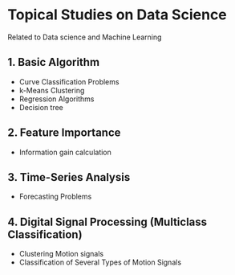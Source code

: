 # Topical Studies on Data Science
Related to Data science and Machine Learning

## 1. Basic Algorithm 
   * Curve Classification Problems
   * k-Means Clustering
   * Regression Algorithms 
   * Decision tree 

## 2. Feature Importance 
   * Information gain calculation

## 3. Time-Series Analysis 
   * Forecasting Problems   

## 4. Digital Signal Processing (Multiclass Classification) 
   * Clustering Motion signals 
   * Classification of Several Types of Motion Signals
